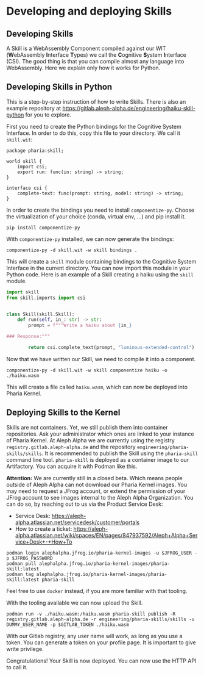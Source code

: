 # Developing and deploying Skills

## Developing Skills

A Skill is a WebAssembly Component compiled against our WIT (**W**ebAssembly **I**nterface **T**ypes) we call the **C**ognitive **S**ystem **I**nterface (CSI). The good thing is that you can compile almost any language into WebAssembly. Here we explain only how it works for Python.

## Developing Skills in Python

This is a step-by-step instruction of how to write Skills. There is also an example repository at <https://gitlab.aleph-alpha.de/engineering/haiku-skill-python> for you to explore.

First you need to create the Python bindings for the Cognitive System Interface. In order to do this, copy this file to your directory. We call it `skill.wit`:

```wit
package pharia:skill;

world skill {
    import csi;
    export run: func(in: string) -> string;
}

interface csi {
    complete-text: func(prompt: string, model: string) -> string;
}
```

In order to create the bindings you need to install `componentize-py`. Choose the virtualization of your choice (conda, virtual env, ...) and pip install it.

```shell
pip install componentize-py
```

With `componentize-py` installed, we can now generate the bindings:

```shell
componentize-py -d skill.wit -w skill bindings .
```

This will create a `skill` module containing bindings to the Cognitive System Interface in the current directory. You can now import this module in your Python code. Here is an example of a Skill creating a haiku using the `skill` module.

```Python
import skill
from skill.imports import csi


class Skill(skill.Skill):
    def run(self, in_: str) -> str:
        prompt = f"""Write a haiku about {in_}

### Response:"""

        return csi.complete_text(prompt, "luminous-extended-control")
```

Now that we have written our Skill, we need to compile it into a component.

```shell
componentize-py -d skill.wit -w skill componentize haiku -o ./haiku.wasm
```

This will create a file called `haiku.wasm`, which can now be deployed into Pharia Kernel.

## Deploying Skills to the Kernel

Skills are not containers. Yet, we still publish them into container repositories. Ask your administrator which ones are linked to your instance of Pharia Kernel. At Aleph Alpha we are currently using the registry `registry.gitlab.aleph-alpha.de` and the repository `engineering/pharia-skills/skills`. It is recommended to publish the Skill using the `pharia-skill` command line tool. `pharia-skill` is deployed as a container image to our Artifactory. You can acquire it with Podman like this.

**Attention:** We are currently still in a closed beta. Which means people outside of Aleph Alpha can not download our Pharia Kernel images. You may need to request a JFrog account, or extend the permission of your JFrog account to see images internal to the Aleph Alpha Organization. You can do so, by reaching out to us via the Product Service Desk:

* Service Desk: <https://aleph-alpha.atlassian.net/servicedesk/customer/portals>
* How to create a ticket: <https://aleph-alpha.atlassian.net/wiki/spaces/EN/pages/847937592/Aleph+Alpha+Service+Desk+-+How+To>


```shell
podman login alephalpha.jfrog.io/pharia-kernel-images -u $JFROG_USER -p $JFROG_PASSWORD
podman pull alephalpha.jfrog.io/pharia-kernel-images/pharia-skill:latest
podman tag alephalpha.jfrog.io/pharia-kernel-images/pharia-skill:latest pharia-skill
```

Feel free to use `docker` instead, if you are more familiar with that tooling.

With the tooling available we can now upload the Skill.

```shell
podman run -v ./haiku.wasm:/haiku.wasm pharia-skill publish -R registry.gitlab.aleph-alpha.de -r engineering/pharia-skills/skills -u DUMMY_USER_NAME -p $GITLAB_TOKEN ./haiku.wasm
```

With our Gitlab registry, any user name will work, as long as you use a token. You can generate a token on your profile page. It is important to give write privilege.

Congratulations! Your Skill is now deployed. You can now use the HTTP API to call it.
